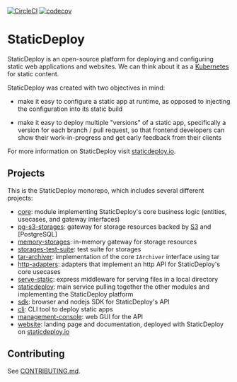 [![CircleCI](https://img.shields.io/circleci/project/github/staticdeploy/staticdeploy.svg)](https://circleci.com/gh/staticdeploy/staticdeploy)
[![codecov](https://codecov.io/gh/staticdeploy/staticdeploy/branch/master/graph/badge.svg)](https://codecov.io/gh/staticdeploy/staticdeploy)

# StaticDeploy

StaticDeploy is an open-source platform for deploying and configuring static web
applications and websites. We can think about it as a
[Kubernetes](https://kubernetes.io/) for static content.

StaticDeploy was created with two objectives in mind:

- make it easy to configure a static app at runtime, as opposed to injecting the
  configuration into its static build

- make it easy to deploy multiple "versions" of a static app, specifically a
  version for each branch / pull request, so that frontend developers can show
  their work-in-progress and get early feedback from their clients

For more information on StaticDeploy visit
[staticdeploy.io](https://staticdeploy.io).

## Projects

This is the StaticDeploy monorepo, which includes several different projects:

- [core](./core): module implementing StaticDeploy's core business logic
  (entities, usecases, and gateway interfaces)
- [pg-s3-storages](./pg-s3-storages): gateway for storage resources backed by
  [S3](https://aws.amazon.com/s3/) and [PostgreSQL]
- [memory-storages](./memory-storages): in-memory gateway for storage resources
- [storages-test-suite](./storages-test-suite): test suite for storages
- [tar-archiver](./tar-archiver): implementation of the core `IArchiver`
  interface using tar
- [http-adapters](./http-adapters): adapters that implement an http API for
  StaticDeploy's core usecases
- [serve-static](./server-static): express middleware for serving files in a
  local directory
- [staticdeploy](./staticdeploy): main service pulling together the other
  modules and implementing the StaticDeploy platform
- [sdk](./sdk): browser and nodejs SDK for StaticDeploy's API
- [cli](./cli): CLI tool to deploy static apps
- [management-console](./management-console): web GUI for the API
- [website](./website): landing page and documentation, deployed with
  StaticDeploy on [staticdeploy.io](https://staticdeploy.io)

## Contributing

See [CONTRIBUTING.md](./CONTRIBUTING.md).
